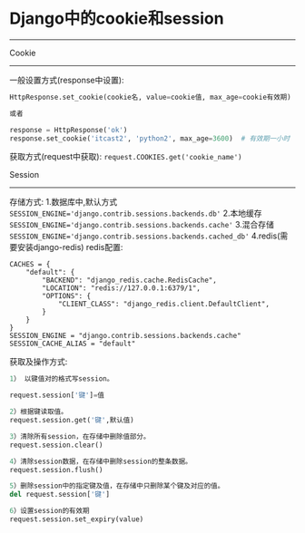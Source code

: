 # Django中的cookie和session #

----------
Cookie

----------


一般设置方式(response中设置):
```python
HttpResponse.set_cookie(cookie名, value=cookie值, max_age=cookie有效期)

或者

response = HttpResponse('ok')
response.set_cookie('itcast2', 'python2', max_age=3600)  # 有效期一小时
```

获取方式(request中获取):
`request.COOKIES.get('cookie_name')`

Session

----------
存储方式:
1.数据库中,默认方式
`SESSION_ENGINE='django.contrib.sessions.backends.db'`
2.本地缓存
`SESSION_ENGINE='django.contrib.sessions.backends.cache'`
3.混合存储
`SESSION_ENGINE='django.contrib.sessions.backends.cached_db'`
4.redis(需要安装django-redis)
redis配置:
```
CACHES = {
    "default": {
        "BACKEND": "django_redis.cache.RedisCache",
        "LOCATION": "redis://127.0.0.1:6379/1",
        "OPTIONS": {
            "CLIENT_CLASS": "django_redis.client.DefaultClient",
        }
    }
}
SESSION_ENGINE = "django.contrib.sessions.backends.cache"
SESSION_CACHE_ALIAS = "default"
```

获取及操作方式:


```python
1） 以键值对的格式写session。

request.session['键']=值

2）根据键读取值。
request.session.get('键',默认值)

3）清除所有session，在存储中删除值部分。
request.session.clear()

4）清除session数据，在存储中删除session的整条数据。
request.session.flush()

5）删除session中的指定键及值，在存储中只删除某个键及对应的值。
del request.session['键']

6）设置session的有效期
request.session.set_expiry(value)
```